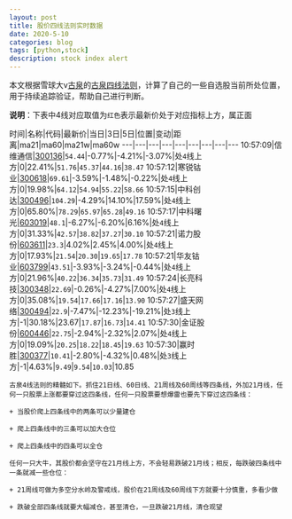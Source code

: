 ```yaml
---
layout: post
title: 股价四线法则实时数据
date: 2020-5-10
categories: blog
tags: [python,stock]
description: stock index alert
---
```



本文根据雪球大v[古泉](https://xueqiu.com/u/7148646888)的[古泉四线法则](https://xueqiu.com/7148646888/130498192)，计算了自己的一些自选股当前所处位置，用于持续追踪验证，帮助自己进行判断。

**说明**：下表中4线对应取值为`红色`表示最新价处于对应指标上方，属正面

时间|名称|代码|最新价|当日|3日|5日|位置|变动|距离|ma21|ma60|ma21w|ma60w
---|---|---|---|---|---|---|---|---
10:57:09|信维通信|[300136](https://xueqiu.com/S/SZ300136)|`54.44`|-0.77%|-4.21%|-3.07%|处`4`线上方|0|22.41%|`51.76`|`45.37`|`44.16`|`38.47`
10:57:12|寒锐钴业|[300618](https://xueqiu.com/S/SZ300618)|`69.61`|-3.59%|-1.48%|-0.22%|处`4`线上方|0|19.98%|`64.12`|`54.94`|`55.22`|`58.66`
10:57:15|中科创达|[300496](https://xueqiu.com/S/SZ300496)|`104.29`|-4.29%|14.10%|17.59%|处`4`线上方|0|65.80%|`78.29`|`65.97`|`65.28`|`49.16`
10:57:17|中科曙光|[603019](https://xueqiu.com/S/SH603019)|`48.1`|-6.27%|-6.20%|6.16%|处`4`线上方|0|31.33%|`42.57`|`38.82`|`37.27`|`30.10`
10:57:21|诺力股份|[603611](https://xueqiu.com/S/SH603611)|`23.3`|4.02%|2.45%|4.00%|处`4`线上方|0|17.93%|`21.54`|`20.30`|`19.65`|`17.78`
10:57:21|华友钴业|[603799](https://xueqiu.com/S/SH603799)|`43.51`|-3.93%|-3.24%|-0.44%|处`4`线上方|0|21.96%|`40.22`|`36.34`|`35.73`|`31.49`
10:57:24|长亮科技|[300348](https://xueqiu.com/S/SZ300348)|`22.69`|-0.26%|-4.27%|7.00%|处`4`线上方|0|35.08%|`19.54`|`17.66`|`17.16`|`13.90`
10:57:27|盛天网络|[300494](https://xueqiu.com/S/SZ300494)|`22.9`|-7.47%|-12.23%|-19.21%|处`3`线上方|-1|30.18%|23.67|`17.87`|`16.73`|`14.41`
10:57:30|金证股份|[600446](https://xueqiu.com/S/SH600446)|`22.75`|-2.94%|-2.32%|2.07%|处`4`线上方|0|19.09%|`20.25`|`18.22`|`18.45`|`19.63`
10:57:30|赢时胜|[300377](https://xueqiu.com/S/SZ300377)|`10.41`|-2.80%|-4.32%|0.48%|处`3`线上方|-1|4.63%|`9.49`|`9.54`|`10.03`|10.85

```
古泉4线法则的精髓如下。抓住21日线、60日线、21周线及60周线等四条线，外加21月线，任何一只股票上涨都要穿过这四条线，任何一只股票要想爆雷也要先下穿过这四条线：

+ 当股价爬上四条线中的两条可以少量建仓

+ 爬上四条线中的三条可以加大仓位

+ 爬上四条线中的四条可以全仓

任何一只大牛，其股价都会坚守在21月线上方，不会轻易跌破21月线；相反，每跌破四条线中一条就减一些仓位：

+ 21周线可做为多空分水岭及警戒线，股价在21周线及60周线下方就要十分慎重，多看少做

+ 跌破全部四条线就要大幅减仓，甚至清仓，一旦跌破21月线，清仓观望
```